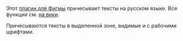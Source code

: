 Этот [плагин для Фигмы](https://www.figma.com/community/plugin/1208197848976092561) причесывает тексты на русском языке. Все функции см. [на вики](https://github.com/fed0rus/figma_plugin_for_editors/wiki).

Причесываются тексты в выделенной зоне, видимые и с рабочими шрифтами.
